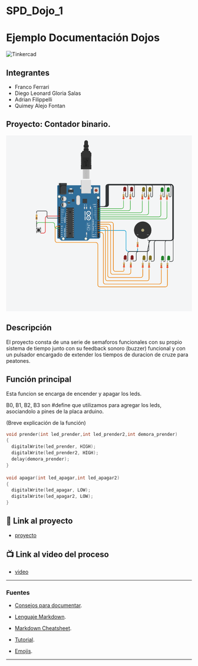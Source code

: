 # SPD_Dojo_1
# Ejemplo Documentación Dojos
![Tinkercad](./img/ArduinoTinkercad.jpg)


## Integrantes 
- Franco Ferrari 
- Diego Leonard Gloria Salas
- Adrian Filippelli
- Quimey Alejo Fontan


## Proyecto: Contador binario.
![Tinkercad](./imagenes/tinkercad.png)


## Descripción
El proyecto consta de una serie de semaforos funcionales con su propio sistema de tiempo junto con su feedback sonoro (buzzer) funcional y con un pulsador encargado de extender los tiempos de duracion de cruze para peatones.

## Función principal
Esta funcion se encarga de encender y apagar los leds.

B0, B1, B2, B3 son #define que utilizamos para agregar los leds, asociandolo a pines de la placa arduino.

(Breve explicación de la función)

~~~ C++ 
void prender(int led_prender,int led_prender2,int demora_prender)
{
  digitalWrite(led_prender, HIGH);
  digitalWrite(led_prender2, HIGH);
  delay(demora_prender);
}

void apagar(int led_apagar,int led_apagar2)
{
  digitalWrite(led_apagar, LOW);
  digitalWrite(led_apagar2, LOW);
}
~~~

## :robot: Link al proyecto
- [proyecto](https://www.tinkercad.com/things/aOYiibnDjWu)
## :tv: Link al video del proceso
- [video](https://www.youtube.com/watch?v=VyGjE8kx-O0)

---
### Fuentes
- [Consejos para documentar](https://www.sohamkamani.com/how-to-write-good-documentation/#architecture-documentation).

- [Lenguaje Markdown](https://markdown.es/sintaxis-markdown/#linkauto).

- [Markdown Cheatsheet](https://github.com/adam-p/markdown-here/wiki/Markdown-Cheatsheet).

- [Tutorial](https://www.youtube.com/watch?v=oxaH9CFpeEE).

- [Emojis](https://gist.github.com/rxaviers/7360908).

---